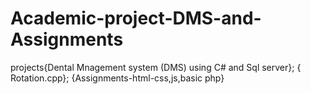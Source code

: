# Academic-project-DMS-and-Assignments
projects{Dental Mnagement system (DMS) using C# and Sql server}; { Rotation.cpp}; {Assignments-html-css,js,basic php}
